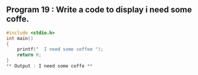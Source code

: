 ## Program 19 : Write a code to display i need some coffe.
```C
#include <stdio.h>
int main()
{
    printf("  I need some coffee ");
    return 0;
}
** Output : I need some coffe **
